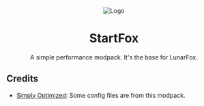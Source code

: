 <div align="center">
  <img src="https://cdn.modrinth.com/data/r7CwLIIr/cfd4314a75bb775ade08fe0e9ada9cf9a913f6a5_96.webp" alt="Logo">
  <h1>StartFox</h1>
  <p>
    A simple performance modpack. It's the base for LunarFox.
  </p>
</div>

## Credits

- [Simply Optimized](https://modrinth.com/modpack/sop): Some config files are from this modpack.